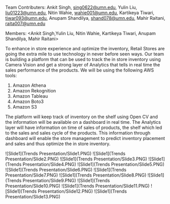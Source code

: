 Team Contributers: Ankit Singh, [sing0622@umn.edu](mailto:sing0622@umn.edu), Yulin Liu, [liu01223@umn.edu](mailto:liu01223@umn.edu), Nitin Wahie, [wahie001@umn.edu](mailto:wahie001@umn.edu), Kartikeya Tiwari, [tiwar093@umn.edu](mailto:tiwar093@umn.edu), Anupam Shandilya, [shand078@umn.edu](mailto:shand078@umn.edu), Mahir Raitani, [raita007@umn.edu](mailto:raita007@umn.edu)

Members: <Ankit Singh,Yulin Liu, Nitin Wahie, Kartikeya Tiwari, Anupam Shandilya, Mahir Raitani>

To enhance in store experience and optimize the inventory, Retail Stores are going the extra mile to use technology in never before seen ways. Our team is building a platform that can be used to track the in store inventory using Camera Vision and get a strong layer of Analytics that tells in real time the sales performance of the products. We will be using the following AWS tools:

1. Amazon Athena
2. Amazon Rekognition
3. Amazon Tableau
4. Amazon Boto3
5. Amazon S3

The platform will keep track of inventory on the shelf using Open CV and the information will be available on a dashboard in real time. The Analytics layer will have information on time of sales of products, the shelf which led to the sales and sales cycle of the products. This information through dashboard will enable the store management to predict inventory placement and sales and thus optimize the in store inventory.

![Slide1](Trends Presentation/Slide1.PNG)
![Slide1](Trends Presentation/Slide2.PNG)
![Slide1](Trends Presentation/Slide3.PNG)
![Slide1](Trends Presentation/Slide4.PNG)
![Slide1](Trends Presentation/Slide5.PNG)
![Slide1](Trends Presentation/Slide6.PNG)
![Slide1](Trends Presentation/Slide7.PNG)
![Slide1](Trends Presentation/Slide8.PNG)
![Slide1](Trends Presentation/Slide9.PNG)
![Slide1](Trends Presentation/Slide10.PNG)
![Slide1](Trends Presentation/Slide11.PNG)
![Slide1](Trends Presentation/Slide12.PNG)
![Slide1](Trends Presentation/Slide13.PNG)